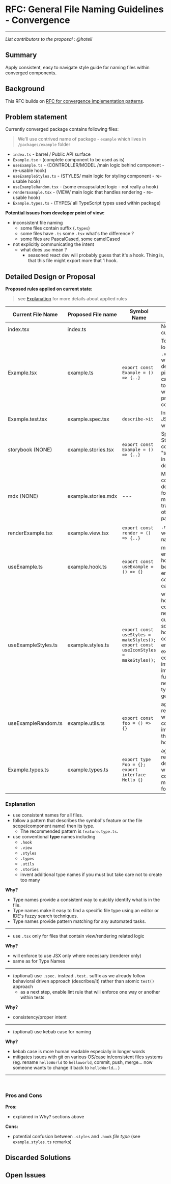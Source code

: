 # RFC: General File Naming Guidelines - Convergence

<!--
An RFC can be anything. A question, a suggestion, a plan. The purpose of this template is to give some structure to help folks write successful RFCs. However, don't feel constrained by this template; use your best judgement.

Tips for writing a successful RFC:

- Simple plain words that make your point, fancy words obfuscate
- Try to stay concise, but don't gloss over important details
- Try to write a neutral problem statement, not one that motivates your desired solution
- Remember, "Writing is thinking". It's natural to realize new ideas while writing your proposal
-->

---

_List contributors to the proposal : @hotell_

## Summary

<!-- Explain the proposed change -->

Apply consistent, easy to navigate style guide for naming files within converged components.

## Background

<!-- If there is relevant background include it here -->

This RFC builds on [RFC for convergence implementation patterns](https://github.com/microsoft/fluentui/pull/16806/files).

## Problem statement

<!--
Why are we making this change? What problem are we solving? What do we expect to gain from this?

This section is important as the motivation or problem statement is indepenent from the proposed change. Even if this RFC is not accepted this Motivation can be used for alternative solutions.

In the end, please make sure to present a neutral Problem statement, rather than one that motivates a particular solution
-->

Currently converged package contains following files:

> We'll use contrived name of package - `example` which lives in `/packages/example` folder

- `index.ts` - barrel / Public API surface
- `Example.tsx` - (complete component to be used as is)
- `useExample.ts` - (CONTROLLER/MODEL /main logic behind component - re-usable hook)
- `useExampleStyles.ts` - (STYLES/ main logic for styling component - re-usable hook)
- `useExampleRandom.tsx` - (some encapsulated logic - not really a hook)
- `renderExample.tsx` - (VIEW/ main logic that handles rendering - re-usable hook)
- `Example.types.ts` - (TYPES/ all TypeScript types used within package)

**Potential issues from developer point of view:**

- inconsistent file naming
  - some files contain suffix (`.types`)
  - some files have `.ts` some `.tsx` what's the difference ?
  - some files are PascalCased, some camelCased
- not explicitly communicating the intent
  - what does `use` mean ?
    - seasoned react dev will probably guess that it's a hook. Thing is, that this file might export more that 1 hook.

## Detailed Design or Proposal

<!-- This is the bulk of the RFC. Explain the proposal or design in enough detail for the inteded audience to understand. -->

**Proposed rules applied on current state:**

> see [Explanation](#Explanation) for more details about applied rules

| Current File Name   | Proposed File name  | Symbol Name                                                                         | Remarks                                                                                                                                                                                                                                                                                                                   |
| ------------------- | ------------------- | ----------------------------------------------------------------------------------- | ------------------------------------------------------------------------------------------------------------------------------------------------------------------------------------------------------------------------------------------------------------------------------------------------------------------------- |
| index.tsx           | index.ts            |                                                                                     | No changes from current                                                                                                                                                                                                                                                                                                   |
| Example.tsx         | example.ts          | `export const Example = () => {..}`                                                 | To enforce rendering logic only within `.view.` type file/s. TS will enforce this by default. Not extremely picky on this one, we can use `.tsx` as well to match extension with test/story - priority is to be consistent                                                                                                |
| Example.test.tsx    | example.spec.tsx    | `describe->it`                                                                      | Integration test on JSDOM level (jest) for whole component                                                                                                                                                                                                                                                                |
| storybook (NONE)    | example.stories.tsx | `export const Example = () => {..}`                                                 | Specific file type for Storybook consumption. Main "starting" point for inner loop - daily development.                                                                                                                                                                                                                   |
| mdx (NONE)          | example.stories.mdx | ---                                                                                 | Markdown(MDX) for consumer facing documentation(mainly for storybook at the moment, but can be transformed to any other tool that can parse MDX).                                                                                                                                                                         |
| renderExample.tsx   | example.view.tsx    | `export const render = () => {..}`                                                  | `.render` might work as well, to match symbol name.                                                                                                                                                                                                                                                                       |
| useExample.ts       | example.hook.ts     | `export const useExample = () => {}`                                                | main logic encapsulated under hook -> name should be the same as encapsulated component (in our case `example`)                                                                                                                                                                                                           |
| useExampleStyles.ts | example.styles.ts   | `export const useStyles = makeStyles(); export const useIconStyles = makeStyles();` | with `makeStyles` 1 to N hooks for particular component styling needs. Why we currently use a solution that provides hooks, having `.styles` could be a good enough convention to explicitly communicate the intent. (if we switch implementation in the future we wouldn't need to change the type name as it's generic) |
| useExampleRandom.ts | example.utils.ts    | `export const foo = () => {}`                                                       | aggregated set of reusable utils used within other parts of component implementation. Note there are no real react hooks!                                                                                                                                                                                                 |
| Example.types.ts    | example.types.ts    | `export type Foo = {}; export interface Hello {}`                                   | aggregated set of reusable type definitions used within other parts of component/also might be re-exported for public API surface                                                                                                                                                                                         |

### Explanation

- use consistent names for all files.
- follow a pattern that describes the symbol's feature or the file scope(component name) then its type.
  - The recommended pattern is `feature.type.ts`.
- use conventional **type** names including
  - `.hook`
  - `.view`
  - `.styles`
  - `.types`
  - `.utils`
  - `.stories`
  - invent additional type names if you must but take care not to create too many

**Why?**

- Type names provide a consistent way to quickly identify what is in the file.
- Type names make it easy to find a specific file type using an editor or IDE's fuzzy search techniques.
- Type names provide pattern matching for any automated tasks.

---

- use `.tsx` only for files that contain view/rendering related logic

**Why?**

- will enforce to use JSX only where necessary (renderer only)
- same as for Type Names

---

- (optional) use `.spec.` instead `.test.` suffix as we already follow behavioral driven approach (describes/it) rather than atomic `test()` approach
  - as a next step, enable lint rule that will enforce one way or another within tests

**Why?**

- consistency/proper intent

---

- (optional) use kebab case for naming

**Why?**

- kebab case is more human readable especially in longer words
- mitigates issues with git on various OS/case in/consistent files systems (eg. rename `helloWorld` to `helloworld`, commit, push, merge... now someone wants to change it back to `helloWorld`... )

---

<br/>

### Pros and Cons

**Pros:**

- explained in Why? sections above

**Cons:**

- potential confusion between `.styles` and `.hook` _file type_ (see `example.styles.ts` remarks)

<!-- Enumerate the pros and cons of the proposal. Make sure to think about and be clear on the cons or drawbacks of this propsoal. If there are multiple proposals include this for each. -->

## Discarded Solutions

<!-- As you enumerate possible solutions, try to keep track of the discarded ones. This should include why we discarded the solution. -->

## Open Issues

<!-- Optional section, but useful for first drafts. Use this section to track open issues on unanswered questions regarding the design or proposal.  -->
